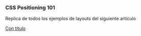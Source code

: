 ### CSS Positioning 101

Replica de todos los ejemplos de layouts del siguiente articulo

[Con titulo](https://alistapart.com/article/css-positioning-101 "Ejemplos de Positioning")
